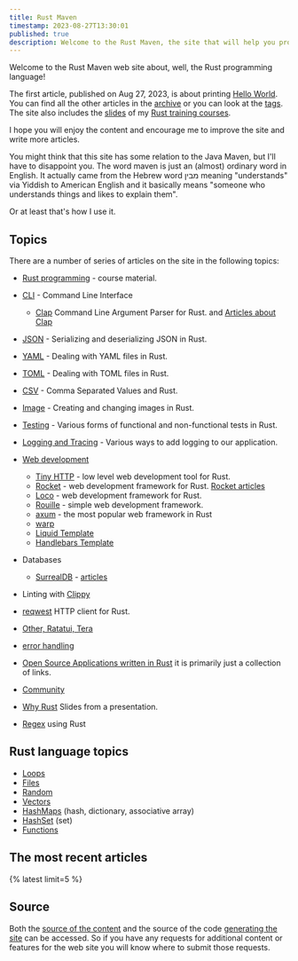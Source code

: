 ```yaml
---
title: Rust Maven
timestamp: 2023-08-27T13:30:01
published: true
description: Welcome to the Rust Maven, the site that will help you programming in Rust.
---
```


Welcome to the Rust Maven web site about, well, the Rust programming language!

The first article, published on Aug 27, 2023, is about printing [Hello World](/hello-world). You can find all the other articles in the [archive](/archive) or you can look at the [tags](/tags).
The site also includes the [slides](/slides/rust/) of my [Rust training courses](/training-course).

I hope you will enjoy the content and encourage me to improve the site and write more articles.

You might think that this site has some relation to the Java Maven, but I'll have to disappoint you. The word maven is just an (almost) ordinary word in English.
It actually came from the Hebrew word מבין meaning "understands" via Yiddish to American English and it basically means "someone who understands things and likes to explain them".

Or at least that's how I use it.

## Topics

There are a number of series of articles on the site in the following topics:

* [Rust programming](/rust-programming) - course material.
* [CLI](/cli) - Command Line Interface
    * [Clap](/clap) Command Line Argument Parser for Rust. and [Articles about Clap](/clap-articles)
* [JSON](/json) - Serializing and deserializing JSON in Rust.
* [YAML](/yaml) - Dealing with YAML files in Rust.
* [TOML](/toml) - Dealing with TOML files in Rust.
* [CSV](/csv) - Comma Separated Values and Rust.
* [Image](/image) - Creating and changing images in Rust.
* [Testing](/testing) - Various forms of functional and non-functional tests in Rust.
* [Logging and Tracing](/logging) - Various ways to add logging to our application.
* [Web development](/web)
    * [Tiny HTTP](/tiny-http) - low level web development tool for Rust.
    * [Rocket](/rocket) - web development framework for Rust. [Rocket articles](/rocket-articles)
    * [Loco](/loco) - web development framework for Rust.
    * [Rouille](/rouille) - simple web development framework.
    * [axum](https://axum.code-maven.com/) - the most popular web framework in Rust
    * [warp](https://warp.code-maven.com/)
    * [Liquid Template](/liquid/)
    * [Handlebars Template](/handlebars/)
* Databases
    * [SurrealDB](/surrealdb/) - [articles](/surrealdb-articles)
* Linting with [Clippy](/tags/clippy)
* [reqwest](/reqwest) HTTP client for Rust.
* [Other, Ratatui, Tera](/other/)

* [error handling](/error-handling)

* [Open Source Applications written in Rust](/applications) it is primarily just a collection of links.
* [Community](/meetups)

* [Why Rust](/why-rust/) Slides from a presentation.
* [Regex](/regex/) using Rust

## Rust language topics

* [Loops](/loops)
* [Files](/files)
* [Random](/generate-random-numbers)
* [Vectors](/vectors)
* [HashMaps](/hashmap) (hash, dictionary, associative array)
* [HashSet](/hashset) (set)
* [Functions](/functions)

## The most recent articles

{% latest limit=5 %}

## Source

Both the [source of the content](https://github.com/szabgab/rust.code-maven.com/) and the source of the code [generating the site](https://github.com/szabgab/code-maven.rs) can be accessed. So if you have any requests for additional content or features for the web site you will know where to submit those requests.


